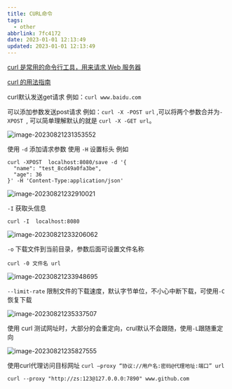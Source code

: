 ```yaml
---
title: CURL命令
tags:
  - other
abbrlink: 7fc4172
date: 2023-01-01 12:13:49
updated: 2023-01-01 12:13:49
---
```


[curl 是常用的命令行工具，用来请求 Web 服务器](https://baike.baidu.com/item/curl/10098606)

[curl 的用法指南](https://zhuanlan.zhihu.com/p/336945420)

curl默认发送get请求 例如：`curl www.baidu.com`

可以添加参数发送post请求 例如：`curl -X -POST url` ,可以将两个参数合并为`-XPOST `, 可以简单理解默认的就是 `curl -X -GET url`。

![image-20230821231353552](https://hougen.oss-cn-guangzhou.aliyuncs.com/blog-img/202308222231334.png)

使用 `-d` 添加请求参数 使用 `-H` 设置标头 例如 

```shell
curl -XPOST  localhost:8080/save -d '{
  "name": "test_8cd49a0fa3be",
  "age": 36
}' -H 'Content-Type:application/json' 
```



![image-20230821232910021](https://hougen.oss-cn-guangzhou.aliyuncs.com/blog-img/202308222231335.png)

`-I` 获取头信息

`````shell
curl -I  localhost:8080
`````

![image-20230821233206062](https://hougen.oss-cn-guangzhou.aliyuncs.com/blog-img/202308222231336.png)

`-o` 下载文件到当前目录，参数后面可设置文件名称

```shell
curl -0 文件名 url
```

![image-20230821233948695](https://hougen.oss-cn-guangzhou.aliyuncs.com/blog-img/202308222231337.png)

`--limit-rate` 限制文件的下载速度，默认字节单位，不小心中断下载，可使用`-C`恢复下载

![image-20230821235337507](https://hougen.oss-cn-guangzhou.aliyuncs.com/blog-img/202308222231338.png)

使用 curl 测试网址时，大部分的会重定向，crul默认不会跟随，使用`-L`跟随重定向

![image-20230821235827555](https://hougen.oss-cn-guangzhou.aliyuncs.com/blog-img/202308222231339.png)

使用curl代理访问目标网址 `curl –proxy “协议://用户名:密码@代理地址:端口” url`

```shell
curl --proxy "http://zs:123@127.0.0.0:7890" www.github.com
```